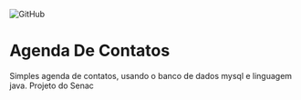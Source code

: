 ![GitHub](https://img.shields.io/github/license/BrunoHenrique22/agenda?style=plastic)
# Agenda De Contatos
 Simples agenda de contatos, usando o banco de dados mysql e linguagem java. Projeto do Senac

